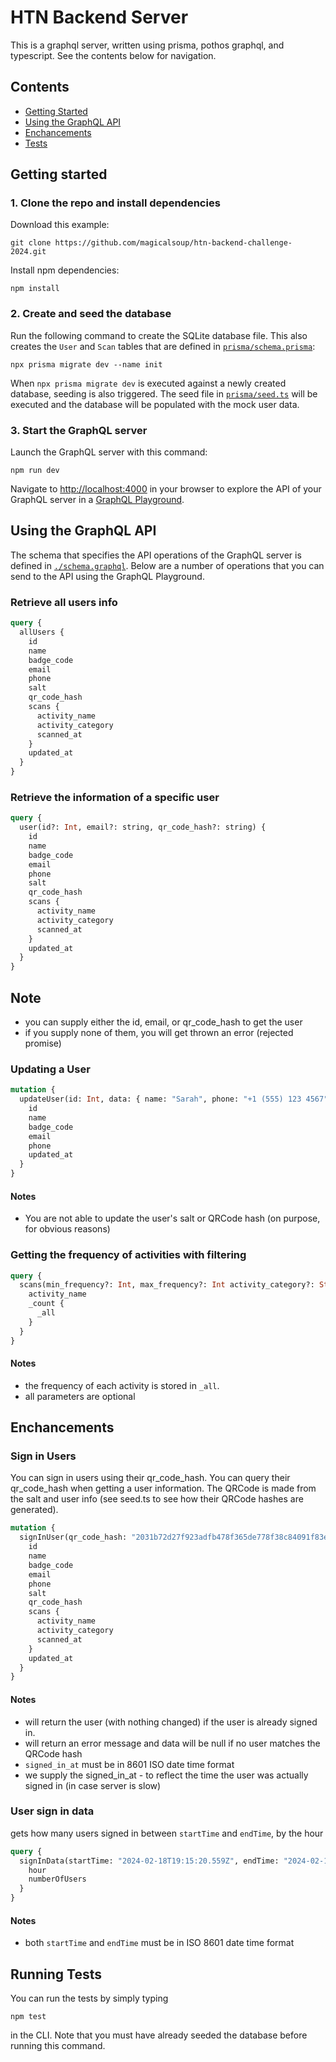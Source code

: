 # HTN Backend Server

This is a graphql server, written using prisma, pothos graphql, and typescript. See the contents below for navigation.

## Contents

- [Getting Started](#getting-started)
- [Using the GraphQL API](#using-the-graphql-api)
- [Enchancements](#Enchancements)
- [Tests](#running-tests)

## Getting started

### 1. Clone the repo and install dependencies

Download this example:

```
git clone https://github.com/magicalsoup/htn-backend-challenge-2024.git
```

Install npm dependencies:

```
npm install
```

### 2. Create and seed the database

Run the following command to create the SQLite database file. This also creates the `User` and `Scan` tables that are defined in [`prisma/schema.prisma`](./prisma/schema.prisma):

```
npx prisma migrate dev --name init
```

When `npx prisma migrate dev` is executed against a newly created database, seeding is also triggered. The seed file in [`prisma/seed.ts`](./prisma/seed.ts) will be executed and the database will be populated with the mock user data.


### 3. Start the GraphQL server

Launch the GraphQL server with this command:

```
npm run dev
```

Navigate to [http://localhost:4000](http://localhost:4000) in your browser to explore the API of your GraphQL server in a [GraphQL Playground](https://github.com/prisma/graphql-playground).


## Using the GraphQL API

The schema that specifies the API operations of the GraphQL server is defined in [`./schema.graphql`](./schema.graphql). Below are a number of operations that you can send to the API using the GraphQL Playground.

### Retrieve all users info 

```graphql
query {
  allUsers {
    id
    name
    badge_code
    email
    phone
    salt
    qr_code_hash
    scans {
      activity_name
      activity_category
      scanned_at
    }
    updated_at
  }
}
```


### Retrieve the information of a specific user

```graphql
query {
  user(id?: Int, email?: string, qr_code_hash?: string) {
    id
    name
    badge_code
    email
    phone
    salt
    qr_code_hash
    scans {
      activity_name
      activity_category
      scanned_at
    }
    updated_at
  }
}
```

## Note
- you can supply either the id, email, or qr_code_hash to get the user
- if you supply none of them, you will get thrown an error (rejected promise)


### Updating a User

```graphql
mutation {
  updateUser(id: Int, data: { name: "Sarah", phone: "+1 (555) 123 4567", email: "abc@example.com", badge_code: "apple-tree-water-earth"}) {
    id
    name
    badge_code
    email
    phone
    updated_at
  }
}
```
#### Notes
- You are not able to update the user's salt or QRCode hash (on purpose, for obvious reasons)

### Getting the frequency of activities with filtering

```graphql
query {
  scans(min_frequency?: Int, max_frequency?: Int activity_category?: String) {
    activity_name
    _count {
      _all
    }
  }
}
```
#### Notes
- the frequency of each activity is stored in `_all`.
- all parameters are optional 


## Enchancements

### Sign in Users

You can sign in users using their qr_code_hash. You can query their qr_code_hash when getting a user information. The QRCode is made from the salt and user info (see seed.ts to see how their QRCode hashes are generated).

```graphql
mutation {
  signInUser(qr_code_hash: "2031b72d27f923adfb478f365de778f38c84091f83eb956925c261f9248c79b8", signed_in_at: "2024-02-19T23:15:01.306Z") {
    id
    name
    badge_code
    email
    phone
    salt
    qr_code_hash
    scans {
      activity_name
      activity_category
      scanned_at
    }
    updated_at
  }
}
```

#### Notes
- will return the user (with nothing changed) if the user is already signed in.
- will return an error message and data will be null if no user matches the QRCode hash
- `signed_in_at` must be in 8601 ISO date time format
- we supply the signed_in_at - to reflect the time the user was actually signed in (in case server is slow)

### User sign in data
gets how many users signed in between `startTime` and `endTime`, by the hour

```graphql
query {
  signInData(startTime: "2024-02-18T19:15:20.559Z", endTime: "2024-02-18T23:15:20.559Z") {
    hour
    numberOfUsers
  }
}
```

#### Notes
- both `startTime` and `endTime` must be in ISO 8601 date time format


## Running Tests

You can run the tests by simply typing 

```
npm test
```

in the CLI. Note that you must have already seeded the database before running this command.
